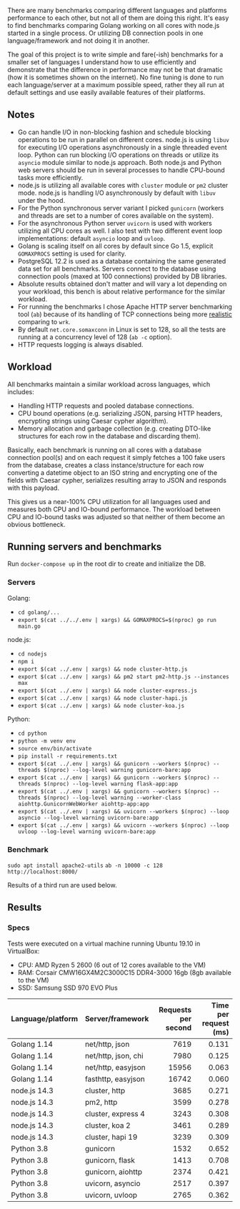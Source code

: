 There are many benchmarks comparing different languages and platforms performance to each other, but not all of them are doing this right. It's easy to find benchmarks comparing Golang working on all cores with node.js started in a single process. Or utilizing DB connection pools in one language/framework and not doing it in another.

The goal of this project is to write simple and fare(-ish) benchmarks for a smaller set of languages I understand how to use efficiently and demonstrate that the difference in performance may not be that dramatic (how it is sometimes shown on the internet). No fine tuning is done to run each language/server at a maximum possible speed, rather they all run at default settings and use easily available features of their platforms.

## Notes

- Go can handle I/O in non-blocking fashion and schedule blocking operations to be run in parallel on different cores. node.js is using `libuv` for executing I/O operations asynchronously in a single threaded event loop. Python can run blocking I/O operations on threads or utilize its `asyncio` module similar to node.js approach. Both node.js and Python web servers should be run in several processes to handle CPU-bound tasks more efficiently.
- node.js is utilizing all available cores with `cluster` module or `pm2` cluster mode. node.js is handling I/O asynchronously by default with `libuv` under the hood.
- For the Python synchronous server variant I picked `gunicorn` (workers and threads are set to a number of cores available on the system).
- For the asynchronous Python server `uvicorn` is used with workers utilizing all CPU cores as well. I also test with two different event loop implementations: default `asyncio` loop and `uvloop`.
- Golang is scaling itself on all cores by default since Go 1.5, explicit `GOMAXPROCS` setting is used for clarity.
- PostgreSQL 12.2 is used as a database containing the same generated data set for all benchmarks. Servers connect to the database using connection pools (maxed at 100 connections) provided by DB libraries.
- Absolute results obtained don't matter and will vary a lot depending on your workload, this bench is about relative performance for the similar workload.
- For running the benchmarks I chose Apache HTTP server benchmarking tool (`ab`) because of its handling of TCP connections being more [realistic](http://gwan.com/en_apachebench_httperf.html) comparing to `wrk`.
- By default `net.core.somaxconn` in Linux is set to 128, so all the tests are running at a concurrency level of 128 (`ab -c` option).
- HTTP requests logging is always disabled.

## Workload

All benchmarks maintain a similar workload across languages, which includes:

- Handling HTTP requests and pooled database connections.
- CPU bound operations (e.g. serializing JSON, parsing HTTP headers, encrypting strings using Caesar cypher algorithm).
- Memory allocation and garbage collection (e.g. creating DTO-like structures for each row in the database and discarding them).

Basically, each benchmark is running on all cores with a database connection pool(s) and on each request it simply fetches a 100 fake users from the database, creates a class instance/structure for each row converting a datetime object to an ISO string and encrypting one of the fields with Caesar cypher, serializes resulting array to JSON and responds with this payload.

This gives us a near-100% CPU utilization for all languages used and measures both CPU and IO-bound performance. The workload between CPU and IO-bound tasks was adjusted so that neither of them become an obvious bottleneck.

## Running servers and benchmarks

Run `docker-compose up` in the root dir to create and initialize the DB.

### Servers

Golang:
- `cd golang/...`
- `export $(cat ../../.env | xargs) && GOMAXPROCS=$(nproc) go run main.go`

node.js:
- `cd nodejs`
- `npm i`
- `export $(cat ../.env | xargs) && node cluster-http.js`
- `export $(cat ../.env | xargs) && pm2 start pm2-http.js --instances max`
- `export $(cat ../.env | xargs) && node cluster-express.js`
- `export $(cat ../.env | xargs) && node cluster-hapi.js`
- `export $(cat ../.env | xargs) && node cluster-koa.js`

Python:
- `cd python`
- `python -m venv env`
- `source env/bin/activate`
- `pip install -r requirements.txt`
- `export $(cat ../.env | xargs) && gunicorn --workers $(nproc) --threads $(nproc) --log-level warning gunicorn-bare:app`
- `export $(cat ../.env | xargs) && gunicorn --workers $(nproc) --threads $(nproc) --log-level warning flask-app:app`
- `export $(cat ../.env | xargs) && gunicorn --workers $(nproc) --threads $(nproc) --log-level warning --worker-class aiohttp.GunicornWebWorker aiohttp-app:app`
- `export $(cat ../.env | xargs) && uvicorn --workers $(nproc) --loop asyncio --log-level warning uvicorn-bare:app`
- `export $(cat ../.env | xargs) && uvicorn --workers $(nproc) --loop uvloop --log-level warning uvicorn-bare:app`

### Benchmark

`sudo apt install apache2-utils`
`ab -n 10000 -c 128 http://localhost:8000/`

Results of a third run are used below.

## Results

### Specs

Tests were executed on a virtual machine running Ubuntu 19.10 in VirtualBox:

- CPU: AMD Ryzen 5 2600 (6 out of 12 cores available to the VM)
- RAM: Corsair CMW16GX4M2C3000C15 DDR4-3000 16gb (8gb available to the VM)
- SSD: Samsung SSD 970 EVO Plus

| Language/platform | Server/framework    | Requests per second  | Time per request (ms) |
| ----------------- | ------------------- | --------------------:| ---------------------:|
| Golang 1.14       | net/http, json      | 7619                 | 0.131                 |
| Golang 1.14       | net/http, json, chi | 7980                 | 0.125                 |
| Golang 1.14       | net/http, easyjson  | 15956                | 0.063                 |
| Golang 1.14       | fasthttp, easyjson  | 16742                | 0.060                 |
| node.js 14.3      | cluster, http       | 3685                 | 0.271                 |
| node.js 14.3      | pm2, http           | 3599                 | 0.278                 |
| node.js 14.3      | cluster, express 4  | 3243                 | 0.308                 |
| node.js 14.3      | cluster, koa 2      | 3461                 | 0.289                 |
| node.js 14.3      | cluster, hapi 19    | 3239                 | 0.309                 |
| Python 3.8        | gunicorn            | 1532                 | 0.652                 |
| Python 3.8        | gunicorn, flask     | 1413                 | 0.708                 |
| Python 3.8        | gunicorn, aiohttp   | 2374                 | 0.421                 |
| Python 3.8        | uvicorn, asyncio    | 2517                 | 0.397                 |
| Python 3.8        | uvicorn, uvloop     | 2765                 | 0.362                 |
